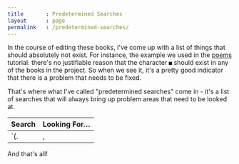 ```yaml
---
title       : Predetermined Searches
layout      : page
permalink   : /predetermined-searches/
---
```

In the course of editing these books, I've come up with a list of things that should absolutely not exist. For instance, the example we used in the [poems](/poems) tutorial: there's no justifiable reason that the character `■` should exist in any of the books in the project. So when we see it, it's a pretty good indicator that there is a problem that needs to be fixed. 

That's where what I've called "predetermined searches" come in - it's a list of searches that will always bring up problem areas that need to be looked at. 


| Search          | Looking For…                                            |
| -------------   | ------------------------------------------------------- |
| `(\.|,|!|\?)\S` | Any punctuation without a space to its immediate right. |

And that's all!


